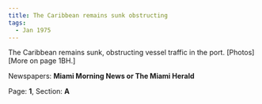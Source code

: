 ```yaml
---  
title: The Caribbean remains sunk obstructing  
tags:  
  - Jan 1975  
---  
```

  
The Caribbean remains sunk, obstructing vessel traffic in the port. [Photos] [More on page 1BH.]  
  
Newspapers: **Miami Morning News or The Miami Herald**  
  
Page: **1**, Section: **A** 
